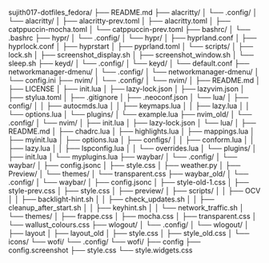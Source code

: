 sujith017-dotfiles_fedora/ ├── README.md ├── alacritty/ │ └── .config/ │ └── alacritty/ │ ├── alacritty-prev.toml │ ├── alacritty.toml │ ├── catppuccin-mocha.toml │ └── catppuccin-prev.toml ├── bashrc/ │ └── .bashrc ├── hypr/ │ └── .config/ │ └── hypr/ │ ├── hyprland.conf │ ├── hyprlock.conf │ ├── hyprstart │ ├── pyprland.toml │ └── scripts/ │ ├── lock.sh │ ├── screenshot_display.sh │ ├── screenshot_window.sh │ └── sleep.sh ├── keyd/ │ └── .config/ │ └── keyd/ │ └── default.conf ├── networkmanager-dmenu/ │ └── .config/ │ └── networkmanager-dmenu/ │ └── config.ini ├── nvim/ │ └── .config/ │ └── nvim/ │ ├── README.md │ ├── LICENSE │ ├── init.lua │ ├── lazy-lock.json │ ├── lazyvim.json │ ├── stylua.toml │ ├── .gitignore │ ├── .neoconf.json │ └── lua/ │ ├── config/ │ │ ├── autocmds.lua │ │ ├── keymaps.lua │ │ ├── lazy.lua │ │ └── options.lua │ └── plugins/ │ └── example.lua ├── nvim_old/ │ └── .config/ │ └── nvim/ │ ├── init.lua │ ├── lazy-lock.json │ └── lua/ │ ├── README.md │ ├── chadrc.lua │ ├── highlights.lua │ ├── mappings.lua │ ├── myinit.lua │ ├── options.lua │ ├── configs/ │ │ ├── conform.lua │ │ ├── lazy.lua │ │ ├── lspconfig.lua │ │ └── overrides.lua │ └── plugins/ │ ├── init.lua │ └── myplugins.lua ├── waybar/ │ └── .config/ │ └── waybar/ │ ├── config.jsonc │ ├── style.css │ ├── weather.py │ ├── Preview/ │ └── themes/ │ └── transparent.css ├── waybar_old/ │ └── .config/ │ └── waybar/ │ ├── config.jsonc │ ├── style-old-1.css │ ├── style-prev.css │ ├── style.css │ ├── preview/ │ ├── scripts/ │ │ ├── OCV │ │ ├── backlight-hint.sh │ │ ├── check_updates.sh │ │ ├── cleanup_after_start.sh │ │ ├── keyhint.sh │ │ └── network_traffic.sh │ └── themes/ │ ├── frappe.css │ ├── mocha.css │ ├── transparent.css │ └── wallust_colours.css ├── wlogout/ │ └── .config/ │ └── wlogout/ │ ├── layout │ ├── layout_old │ ├── style.css │ ├── style_old.css │ └── icons/ └── wofi/ └── .config/ └── wofi/ ├── config ├── config.screenshot ├── style.css └── style.widgets.css

